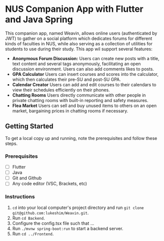 # NUS Companion App with Flutter and Java Spring

This companion app, named Weavin, allows online users (authenticated by JWT) to gather on a social platform which dedicates forums for different kinds of faculties in NUS, while also serving as a collection of utilities for students to use during their study. This app wil support several features:

* **Anonymous Forum Discussion:** Users can create new posts with a title, text content and several tags anonymously, facilitating an open discussion environment. Users can also add comments likes to posts. 
* **GPA Calculator** Users can insert courses and scores into the calculator, which then calculates their pre-SU and post-SU GPA.
* **Calendar Creator** Users can add and edit courses to their calendars to view their schedules efficiently on their phones.
* **Chatting Rooms** Users directly communicate with other people in private chatting rooms with built-in reporting and safety measures.
* **Flea Market** Users can sell and buy unused items to others on an open market, bargaining prices in chatting rooms if necessary.

## Getting Started

To get a local copy up and running, note the prerequisites and follow these steps.

### Prerequisites

- [ ] Flutter
- [ ] Java
- [ ] Git and Github
- [ ] Any code editor (VSC, Brackets, etc)

### Instructions
1. `cd` into your local computer's project directory and run `git clone git@github.com:lukeshim/Weavin.git`.
2. Run `cd Backend`.
3. Configure the config.tsx file such that ...
4. Run `./mvnw spring-boot:run` to start a backend server.
5. Run `cd ../Frontend`.
